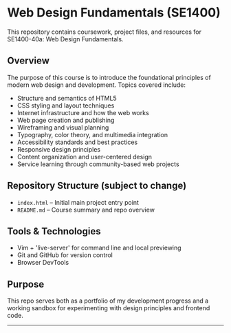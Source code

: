# Web Design Fundamentals (SE1400)

This repository contains coursework, project files, and resources for SE1400-40a: Web Design Fundamentals.

## Overview

The purpose of this course is to introduce the foundational principles of modern web design and development. Topics covered include:

- Structure and semantics of HTML5
- CSS styling and layout techniques
- Internet infrastructure and how the web works
- Web page creation and publishing
- Wireframing and visual planning
- Typography, color theory, and multimedia integration
- Accessibility standards and best practices
- Responsive design principles
- Content organization and user-centered design
- Service learning through community-based web projects

## Repository Structure (subject to change)

- `index.html` – Initial main project entry point  
- `README.md` – Course summary and repo overview

## Tools & Technologies

- Vim + 'live-server' for command line and local previewing
- Git and GitHub for version control
- Browser DevTools

## Purpose

This repo serves both as a portfolio of my development progress and a working sandbox for experimenting with design principles and frontend code.

---


